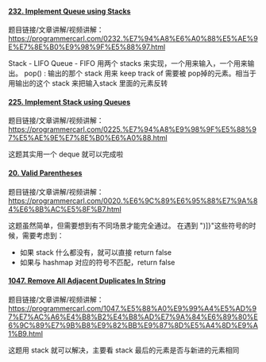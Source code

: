 #### [232. Implement Queue using Stacks](https://leetcode.com/problems/implement-queue-using-stacks/description/)
题目链接/文章讲解/视频讲解：https://programmercarl.com/0232.%E7%94%A8%E6%A0%88%E5%AE%9E%E7%8E%B0%E9%98%9F%E5%88%97.html   

Stack - LIFO
Queue - FIFO
用两个 stacks 来实现，一个用来输入，一个用来输出。
pop() : 输出的那个 stack 用来 keep track of 需要被 pop掉的元素。相当于用输出的这个 stack 来把输入stack 里面的元素反转


#### [225. Implement Stack using Queues](https://leetcode.com/problems/implement-stack-using-queues/description/)
题目链接/文章讲解/视频讲解：https://programmercarl.com/0225.%E7%94%A8%E9%98%9F%E5%88%97%E5%AE%9E%E7%8E%B0%E6%A0%88.html  

这题其实用一个 deque 就可以完成啦

#### [20. Valid Parentheses](https://leetcode.com/problems/valid-parentheses/description/)
题目链接/文章讲解/视频讲解：https://programmercarl.com/0020.%E6%9C%89%E6%95%88%E7%9A%84%E6%8B%AC%E5%8F%B7.html  

这题虽然简单，但需要想到有不同场景才能完全通过。
在遇到 ")]}"这些符号的时候，需要考虑到：
- 如果 stack 什么都没有，就可以直接 return false
- 如果与 hashmap 对应的符号不匹配，return false


#### [1047. Remove All Adjacent Duplicates In String](https://leetcode.com/problems/remove-all-adjacent-duplicates-in-string/)
题目链接/文章讲解/视频讲解：https://programmercarl.com/1047.%E5%88%A0%E9%99%A4%E5%AD%97%E7%AC%A6%E4%B8%B2%E4%B8%AD%E7%9A%84%E6%89%80%E6%9C%89%E7%9B%B8%E9%82%BB%E9%87%8D%E5%A4%8D%E9%A1%B9.html  

这题用 stack 就可以解决，主要看 stack 最后的元素是否与新进的元素相同
